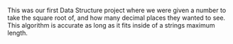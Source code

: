 This was our first Data Structure project where we were given a number to take the square root of, and how many decimal places they wanted to see. 
This algorithm is accurate as long as it fits inside of a strings maximum length.
